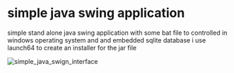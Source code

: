 # simple java swing application

simple stand alone java swing application with some bat file to controlled in windows operating system and and embedded sqlite database 
i use launch64 to create an installer for the jar file

![simple_java_swign_interface](https://user-images.githubusercontent.com/86846892/212535762-f38ae3b8-3fe0-44bb-beae-848aba79efad.png)
